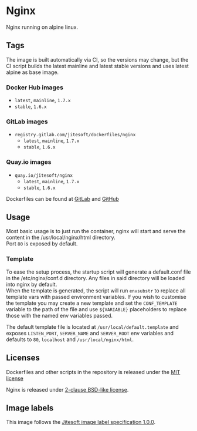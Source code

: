 # Nginx

Nginx running on alpine linux.

## Tags

The image is built automatically via CI, so the versions may change, but the CI script builds
the latest mainline and latest stable versions and uses latest alpine as base image.

### Docker Hub images

* `latest`, `mainline`, `1.7.x`
* `stable`, `1.6.x`

### GitLab images

* `registry.gitlab.com/jitesoft/dockerfiles/nginx`
  * `latest`, `mainline`, `1.7.x`
  * `stable`, `1.6.x`

### Quay.io images

* `quay.io/jitesoft/nginx`
  * `latest`, `mainline`, `1.7.x`
  * `stable`, `1.6.x`

Dockerfiles can be found at [GitLab](https://gitlab.com/jitesoft/dockerfiles/nginx) and [GitHub](https://github.com/jitesoft/docker-nginx)

## Usage

Most basic usage is to just run the container, nginx will start and serve the content in the /usr/local/nginx/html directory.  
Port `80` is exposed by default.

### Template

To ease the setup process, the startup script will generate a default.conf file in the /etc/nginx/conf.d directory. Any files in said directory will be
loaded into nginx by default.  
When the template is generated, the script will run `envsubstr` to replace all template vars with passed environment variables. If you wish to customise the template
you may create a new template and set the `CONF_TEMPLATE` variable to the path of the file and use `${VARIABLE}` placeholders to replace those with the
named env variables passed.

The default template file is located at `/usr/local/default.template` and exposes `LISTEN_PORT`, `SERVER_NAME` and `SERVER_ROOT` env variables and defaults to `80`, `localhost` and `/usr/local/nginx/html`.

## Licenses

Dockerfiles and other scripts in the repository is released under the [MIT license](https://gitlab.com/jitesoft/dockerfiles/nginx/blob/master/LICENSE)

Nginx is released under [2-clause BSD-like license](https://nginx.org/LICENSE).

## Image labels

This image follows the [Jitesoft image label specification 1.0.0](https://gitlab.com/snippets/1866155).
